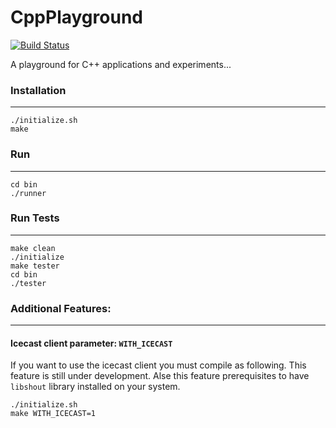 # CppPlayground
[![Build Status](https://travis-ci.org/stolosapo/CppPlayground.svg?branch=master)](https://travis-ci.org/stolosapo/CppPlayground)

A playground for C++ applications and experiments...


### Installation
----------------

```
./initialize.sh
make
```


### Run
-------

```
cd bin
./runner
```


### Run Tests
-------------

```
make clean
./initialize
make tester
cd bin
./tester
```


### Additional Features:
------------------------

#### Icecast client parameter: `WITH_ICECAST`

If you want to use the icecast client you must compile as following. This feature is still under development. Alse this feature prerequisites to have `libshout` library installed on your system.

```
./initialize.sh
make WITH_ICECAST=1
```

